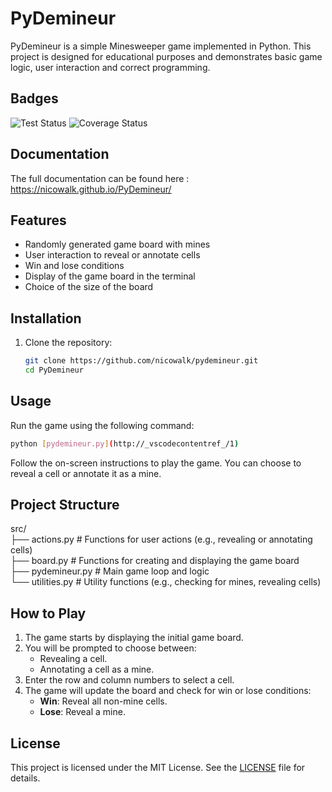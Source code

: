 # PyDemineur

PyDemineur is a simple Minesweeper game implemented in Python. This project is designed for educational purposes and demonstrates basic game logic, user interaction and correct programming.

## Badges

![Test Status](https://github.com/Nicowalk/PyDemineur/actions/workflows/ci.yml/badge.svg)
![Coverage Status](https://coveralls.io/repos/github/Nicowalk/PyDemineur/badge.svg?branch=main)

## Documentation

The full documentation can be found here :
https://nicowalk.github.io/PyDemineur/

## Features

- Randomly generated game board with mines
- User interaction to reveal or annotate cells
- Win and lose conditions
- Display of the game board in the terminal
- Choice of the size of the board

## Installation

1. Clone the repository:
    ```sh
    git clone https://github.com/nicowalk/pydemineur.git
    cd PyDemineur
    ```

## Usage

Run the game using the following command:
```sh
python [pydemineur.py](http://_vscodecontentref_/1)
```


Follow the on-screen instructions to play the game. You can choose to reveal a cell or annotate it as a mine.

## Project Structure

src/ </br>
├── actions.py # Functions for user actions (e.g., revealing or annotating cells) </br>
├── board.py # Functions for creating and displaying the game board </br>
├── pydemineur.py # Main game loop and logic </br>
└── utilities.py # Utility functions (e.g., checking for mines, revealing cells)</br>


## How to Play

1. The game starts by displaying the initial game board.
2. You will be prompted to choose between:
   - Revealing a cell.
   - Annotating a cell as a mine.
3. Enter the row and column numbers to select a cell.
4. The game will update the board and check for win or lose conditions:
   - **Win**: Reveal all non-mine cells.
   - **Lose**: Reveal a mine.

## License

This project is licensed under the MIT License. See the [LICENSE](LICENSE) file for details.